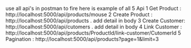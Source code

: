 use all api's in postman to fire 
here is example of all 5 Api
1 Get Product : http://localhost:5000/api/products/mouse
2 Create Product : http://localhost:5000/api/products .  add detail in body
3 Create Customer: http://localhost:5000/api/cutomers . add detail in body
4 Link Customer : http://localhost:5000/api/products/ProductId/link-customer/CutomerId
5 Pagination : http://localhost:5000/api/products?page=1&limit=3
